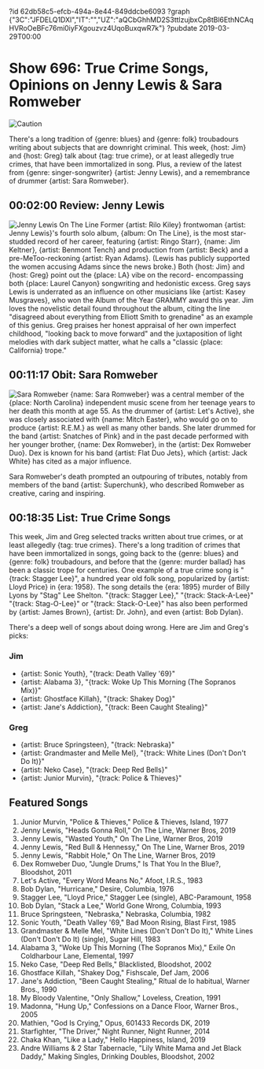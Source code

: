 ?id 62db58c5-efcb-494a-8e44-849ddcbe6093
?graph {"3C":"JFDELQ1DXl","IT":"","UZ":"aQCbGhhMD2S3ttlzujbxCp8tBl6EthNCAqHVRoOeBFc76mi0iyFXgouzvz4UqoBuxqwR7k"}
?pubdate 2019-03-29T00:00

# Show 696: True Crime Songs, Opinions on Jenny Lewis & Sara Romweber
![Caution](https://static.soundopinions.org/images/2019/caution.jpg)

There's a long tradition of {genre: blues} and {genre: folk} troubadours writing about subjects that are downright criminal. This week, {host: Jim} and {host: Greg} talk about {tag: true crime}, or at least allegedly true crimes, that have been immortalized in song. Plus, a review of the latest from {genre: singer-songwriter} {artist: Jenny Lewis}, and a remembrance of drummer {artist: Sara Romweber}.

## 00:02:00 Review: Jenny Lewis  
![Jenny Lewis On The Line](https://static.soundopinions.org/assets/696/3C0.jpg)
Former {artist: Rilo Kiley} frontwoman {artist: Jenny Lewis}'s fourth solo album, {album: On The Line}, is the most star-studded record of her career, featuring {artist: Ringo Starr}, {name: Jim Keltner}, {artist: Benmont Tench} and production from {artist: Beck} and a pre-MeToo-reckoning {artist: Ryan Adams}. (Lewis has publicly supported the women accusing Adams since the news broke.) Both {host: Jim} and {host: Greg} point out the {place: LA} vibe on the record- encompassing both {place: Laurel Canyon} songwriting and hedonistic excess. Greg says Lewis is underrated as an influence on other musicians like {artist: Kasey Musgraves}, who won the Album of the Year GRAMMY award this year. Jim loves the novelistic detail found throughout the album, citing the line "disagreed about everything from Elliott Smith to grenadine" as an example of this genius. Greg praises her honest appraisal of her own imperfect childhood, "looking back to move forward" and the juxtaposition of light melodies with dark subject matter, what he calls a "classic {place: California} trope."

## 00:11:17 Obit: Sara Romweber 
![Sara Romweber](https://static.soundopinions.org/assets/696/IT0.jpg)
{name: Sara Romweber} was a central member of the {place: North Carolina} independent music scene from her teenage years to her death this month at age 55. As the drummer of {artist: Let's Active}, she was closely associated with {name: Mitch Easter}, who would go on to produce {artist: R.E.M.} as well as many other bands. She later drummed for the band {artist: Snatches of Pink} and in the past decade performed with her younger brother, {name: Dex Romweber}, in the {artist: Dex Romweber Duo}. Dex is known for his band {artist: Flat Duo Jets}, which {artist: Jack White} has cited as a major influence. 

Sara Romweber's death prompted an outpouring of tributes, notably from members of the band {artist: Superchunk}, who described Romweber as creative, caring and inspiring. 

## 00:18:35 List: True Crime Songs
This week, Jim and Greg selected tracks written about true crimes, or at least allegedly {tag: true crimes}. There's a long tradition of crimes that have been immortalized in songs, going back to the {genre: blues} and {genre: folk} troubadours, and before that the {genre: murder ballad} has been a classic trope for centuries. One example of a true crime song is "{track: Stagger Lee}", a hundred year old folk song, popularized by {artist: Lloyd Price} in {era: 1958}. The song details the {era: 1895} murder of Billy Lyons by "Stag" Lee Shelton.  "{track: Stagger Lee}," "{track: Stack-A-Lee}" "{track: Stag-O-Lee}" or "{track: Stack-O-Lee}" has also been performed by {artist: James Brown}, {artist: Dr. John}, and even {artist: Bob Dylan}.                                                                                                                                                                                         

There's a deep well of songs about doing wrong. Here are Jim and Greg's picks:

### Jim
- {artist: Sonic Youth}, "{track: Death Valley '69}"
- {artist: Alabama 3}, "{track: Woke Up This Morning (The Sopranos Mix)}"
- {artist: Ghostface Killah}, "{track: Shakey Dog}"
- {artist: Jane's Addiction}, "{track: Been Caught Stealing}"

### Greg
-  {artist: Bruce Springsteen}, "{track: Nebraska}"
-  {artist: Grandmaster and Melle Mel}, "{track: White Lines (Don't Don't Do It)}"
-  {artist: Neko Case}, "{track: Deep Red Bells}"
-  {artist: Junior Murvin}, "{track: Police & Thieves}"


## Featured Songs
1. Junior Murvin, "Police & Thieves," Police & Thieves, Island, 1977
1. Jenny Lewis, "Heads Gonna Roll," On The Line, Warner Bros, 2019
1. Jenny Lewis, "Wasted Youth," On The Line, Warner Bros, 2019
1. Jenny Lewis, "Red Bull & Hennessy," On The Line, Warner Bros, 2019
1. Jenny Lewis, "Rabbit Hole," On The Line, Warner Bros, 2019
1. Dex Romweber Duo, "Jungle Drums," Is That You In the Blue?, Bloodshot, 2011
1. Let's Active, "Every Word Means No," Afoot, I.R.S., 1983
1. Bob Dylan, "Hurricane," Desire, Columbia, 1976
1. Stagger Lee, "Lloyd Price," Stagger Lee (single), ABC-Paramount, 1958
1. Bob Dylan, "Stack a Lee," World Gone Wrong, Columbia, 1993
1. Bruce Springsteen, "Nebraska," Nebraska, Columbia, 1982
1. Sonic Youth, "Death Valley '69," Bad Moon Rising, Blast First, 1985
1. Grandmaster & Melle Mel, "White Lines (Don't Don't Do It)," White Lines (Don't Don't Do It) (single), Sugar Hill, 1983
1. Alabama 3, "Woke Up This Morning (The Sopranos Mix)," Exile On Coldharbour Lane, Elemental, 1997
1. Neko Case, "Deep Red Bells," Blacklisted, Bloodshot, 2002
1. Ghostface Killah, "Shakey Dog," Fishscale, Def Jam, 2006
1. Jane's Addiction, "Been Caught Stealing," Ritual de lo habitual, Warner Bros., 1990
1. My Bloody Valentine, "Only Shallow," Loveless, Creation, 1991
1. Madonna, "Hung Up," Confessions on a Dance Floor, Warner Bros., 2005
1. Mathien, "God Is Crying," Opus, 601433 Records DK, 2019
1. Starfighter, "The Driver," Night Runner, Night Runner, 2014
1. Chaka Khan, "Like a Lady," Hello Happiness, Island, 2019
1. Andre Williams & 2 Star Tabernacle, "Lily White Mama and Jet Black Daddy," Making Singles, Drinking Doubles, Bloodshot, 2002
